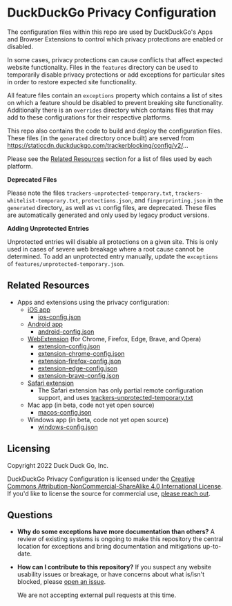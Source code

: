 # DuckDuckGo Privacy Configuration

The configuration files within this repo are used by DuckDuckGo's Apps and Browser Extensions to control which privacy protections are enabled or disabled.

In some cases, privacy protections can cause conflicts that affect expected website functionality. Files in the `features` directory can be used to temporarily disable privacy protections or add exceptions for particular sites in order to restore expected site functionality.

All feature files contain an `exceptions` property which contains a list of sites on which a feature should be disabled to prevent breaking site functionality. Additionally there is an `overrides` directory which contains files that may add to these configurations for their respective platforms.

This repo also contains the code to build and deploy the configuration files.
These files (in the `generated` directory once built) are served from
https://staticcdn.duckduckgo.com/trackerblocking/config/v2/...

Please see the [Related Resources](#Related-Resources) section for a list of
files used by each platform.

**Deprecated Files**

Please note the files `trackers-unprotected-temporary.txt`,
`trackers-whitelist-temporary.txt`, `protections.json`, and
`fingerprinting.json` in the `generated` directory, as well as `v1` config
files, are deprecated. These files are automatically generated and only used by
legacy product versions.

**Adding Unprotected Entries**

 Unprotected entries will disable all protections on a given site. This is only used in cases of severe web breakage where a root cause cannot be determined. To add an unprotected entry manually, update the `exceptions` of `features/unprotected-temporary.json`.

## Related Resources

- Apps and extensions using the privacy configuration:
  - [iOS app](https://github.com/duckduckgo/iOS)
    - [ios-config.json](https://staticcdn.duckduckgo.com/trackerblocking/config/v2/ios-config.json)
  - [Android app](https://github.com/duckduckgo/Android)
    - [android-config.json](https://staticcdn.duckduckgo.com/trackerblocking/config/v2/android-config.json)
  - [WebExtension](https://github.com/duckduckgo/duckduckgo-privacy-extension) (for Chrome, Firefox, Edge, Brave, and Opera)
    - [extension-config.json](https://staticcdn.duckduckgo.com/trackerblocking/config/v2/extension-config.json)
    - [extension-chrome-config.json](https://staticcdn.duckduckgo.com/trackerblocking/config/v2/extension-chrome-config.json)
    - [extension-firefox-config.json](https://staticcdn.duckduckgo.com/trackerblocking/config/v2/extension-firefox-config.json)
    - [extension-edge-config.json](https://staticcdn.duckduckgo.com/trackerblocking/config/v2/extension-edge-config.json)
    - [extension-brave-config.json](https://staticcdn.duckduckgo.com/trackerblocking/config/v2/extension-brave-config.json)
  - [Safari extension](https://github.com/duckduckgo/privacy-essentials-safari)
    - The Safari extension has only partial remote configuration support, and uses
      [trackers-unprotected-temporary.txt](https://staticcdn.duckduckgo.com/trackerblocking/config/trackers-unprotected-temporary.txt)
  - Mac app (in beta, code not yet open source)
    - [macos-config.json](https://staticcdn.duckduckgo.com/trackerblocking/config/v2/macos-config.json)
  - Windows app (in beta, code not yet open source)
    - [windows-config.json](https://staticcdn.duckduckgo.com/trackerblocking/config/v2/windows-config.json)

## Licensing

Copyright 2022 Duck Duck Go, Inc.

DuckDuckGo Privacy Configuration is licensed under the [Creative Commons Attribution-NonCommercial-ShareAlike 4.0 International License](https://creativecommons.org/licenses/by-nc-sa/4.0/).
If you'd like to license the source for commercial use, [please reach out](https://help.duckduckgo.com/duckduckgo-help-pages/company/contact-us/).

## Questions

- **Why do some exceptions have more documentation than others?** A review of
    existing systems is ongoing to make this repository the central location for
    exceptions and bring documentation and mitigations up-to-date.

- **How can I contribute to this repository?** If you suspect any website
    usability issues or breakage, or have concerns about what is/isn't blocked,
    please [open an issue](https://github.com/duckduckgo/privacy-configuration/issues/new?assignees=&labels=&projects=&template=breakage-form.yml&title=Broken+Site%3A+).

    We are not accepting external pull requests at this time.
